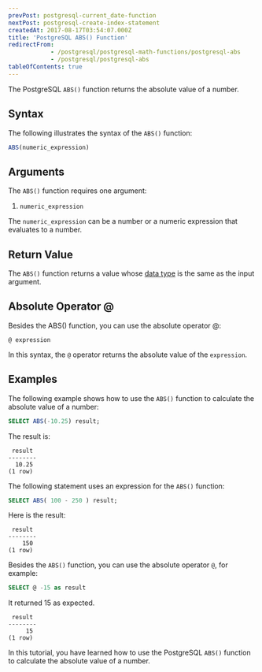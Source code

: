 ```yaml
---
prevPost: postgresql-current_date-function
nextPost: postgresql-create-index-statement
createdAt: 2017-08-17T03:54:07.000Z
title: 'PostgreSQL ABS() Function'
redirectFrom: 
            - /postgresql/postgresql-math-functions/postgresql-abs
            - /postgresql/postgresql-abs
tableOfContents: true
---
```



The PostgreSQL `ABS()` function returns the absolute value of a number.

## Syntax

The following illustrates the syntax of the `ABS()` function:

```sql
ABS(numeric_expression)
```

## Arguments

The `ABS()` function requires one argument:

1. `numeric_expression`

The `numeric_expression` can be a number or a numeric expression that evaluates to a number.

## Return Value

The `ABS()` function returns a value whose [data type](/postgresql/postgresql-time) is the same as the input argument.

## Absolute Operator @

Besides the ABS() function, you can use the absolute operator @:

```
@ expression
```

In this syntax, the `@` operator returns the absolute value of the `expression`.

## Examples

The following example shows how to use the `ABS()` function to calculate the absolute value of a number:

```sql
SELECT ABS(-10.25) result;
```

The result is:

```
 result
--------
  10.25
(1 row)
```

The following statement uses an expression for the `ABS()` function:

```sql
SELECT ABS( 100 - 250 ) result;
```

Here is the result:

```
 result
--------
    150
(1 row)
```

Besides the `ABS()` function, you can use the absolute operator `@`, for example:

```sql
SELECT @ -15 as result
```

It returned 15 as expected.

```
 result
--------
     15
(1 row)
```

In this tutorial, you have learned how to use the PostgreSQL `ABS()` function to calculate the absolute value of a number.
